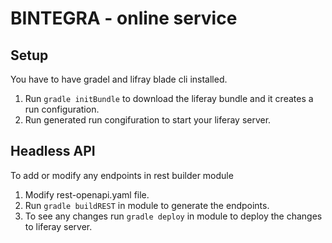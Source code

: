 # BINTEGRA - online service

## Setup
You have to have gradel and lifray blade cli installed.  
1. Run `gradle initBundle` to download the liferay bundle and it creates a run configuration.
2. Run generated run congifuration to start your liferay server. 


## Headless API
To add or modify any endpoints in rest builder module  
1. Modify rest-openapi.yaml file.
2. Run `gradle buildREST` in module to generate the endpoints.
3. To see any changes run `gradle deploy` in module to deploy the changes to liferay server.